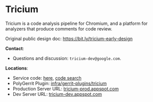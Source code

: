 # Tricium

Tricium is a code analysis pipeline for Chromium, and a platform for analyzers
that produce comments for code review.

Original public design doc: https://bit.ly/tricium-early-design

**Contact**:

*   Questions and discussion: `tricium-dev@google.com`.

**Locations**:

*   Service code:
    [here](https://chromium.googlesource.com/infra/infra/+/master/go/src/infra/tricium/),
    [code search](https://cs.chromium.org/chromium/infra/go/src/infra/tricium/)
*   PolyGerrit Plugin:
    [infra/gerrit-plugins/tricium](https://chromium.googlesource.com/infra/gerrit-plugins/tricium)
*   Production Server URL: [tricium-prod.appspot.com](https://tricium-prod.appspot.com/)
*   Dev Server URL: [tricium-dev.appspot.com](https://tricium-dev.appspot.com/)
